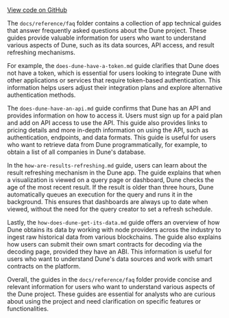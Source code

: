 [View code on GitHub](https://dune.com/docs/reference/faq)

The `docs/reference/faq` folder contains a collection of app technical guides that answer frequently asked questions about the Dune project. These guides provide valuable information for users who want to understand various aspects of Dune, such as its data sources, API access, and result refreshing mechanisms.

For example, the `does-dune-have-a-token.md` guide clarifies that Dune does not have a token, which is essential for users looking to integrate Dune with other applications or services that require token-based authentication. This information helps users adjust their integration plans and explore alternative authentication methods.

The `does-dune-have-an-api.md` guide confirms that Dune has an API and provides information on how to access it. Users must sign up for a paid plan and add on API access to use the API. This guide also provides links to pricing details and more in-depth information on using the API, such as authentication, endpoints, and data formats. This guide is useful for users who want to retrieve data from Dune programmatically, for example, to obtain a list of all companies in Dune's database.

In the `how-are-results-refreshing.md` guide, users can learn about the result refreshing mechanism in the Dune app. The guide explains that when a visualization is viewed on a query page or dashboard, Dune checks the age of the most recent result. If the result is older than three hours, Dune automatically queues an execution for the query and runs it in the background. This ensures that dashboards are always up to date when viewed, without the need for the query creator to set a refresh schedule.

Lastly, the `how-does-dune-get-its-data.md` guide offers an overview of how Dune obtains its data by working with node providers across the industry to ingest raw historical data from various blockchains. The guide also explains how users can submit their own smart contracts for decoding via the decoding page, provided they have an ABI. This information is useful for users who want to understand Dune's data sources and work with smart contracts on the platform.

Overall, the guides in the `docs/reference/faq` folder provide concise and relevant information for users who want to understand various aspects of the Dune project. These guides are essential for analysts who are curious about using the project and need clarification on specific features or functionalities.
